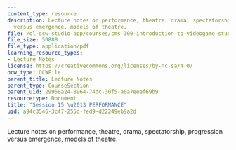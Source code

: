 ```yaml
---
content_type: resource
description: Lecture notes on performance, theatre, drama, spectatorship, progression
  versus emergence, models of theatre.
file: /ol-ocw-studio-app/courses/cms-300-introduction-to-videogame-studies-fall-2011/a94c35463c47255dfed9d22249eb9a2d_MITCMS_300F11_session_15_b.pdf
file_size: 50888
file_type: application/pdf
learning_resource_types:
- Lecture Notes
license: https://creativecommons.org/licenses/by-nc-sa/4.0/
ocw_type: OCWFile
parent_title: Lecture Notes
parent_type: CourseSection
parent_uid: 29958a24-8964-74dc-30f5-a0a7eeef69b9
resourcetype: Document
title: "Session 15 \u2013 PERFORMANCE"
uid: a94c3546-3c47-255d-fed9-d22249eb9a2d
---
```

Lecture notes on performance, theatre, drama, spectatorship, progression versus emergence, models of theatre.
